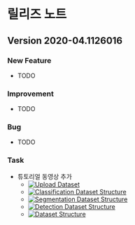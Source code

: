 # 릴리즈 노트

## Version 2020-04.1126016

### New Feature

- TODO

### Improvement

- TODO

### Bug

- TODO

### Task

- 튜토리얼 동영상 추가
  - [![Upload Dataset](썸네일)](https://www.youtube.com/watch?v=Lq3aRIJWJzU)  
  - [![Classification Dataset Structure](썸네일)](https://www.youtube.com/watch?v=C_kyji4VdFY)
  - [![Segmentation Dataset Structure](썸네일)](https://www.youtube.com/watch?v=1alhmYLbJVM)
  - [![Detection Dataset Structure](썸네일)](https://www.youtube.com/watch?v=fnlcc8pNpFY)
  - [![Dataset Structure](썸네일)](https://www.youtube.com/watch?v=NcJ-hyIXjMo)